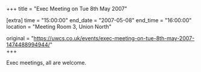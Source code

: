 +++
title = "Exec Meeting on Tue 8th May 2007"

[extra]
time = "15:00:00"
end_date = "2007-05-08"
end_time = "16:00:00"
location = "Meeting Room 3, Union North"

original = "https://uwcs.co.uk/events/exec-meeting-on-tue-8th-may-2007-1474488994944/"    
+++

Exec meetings, all are welcome.

